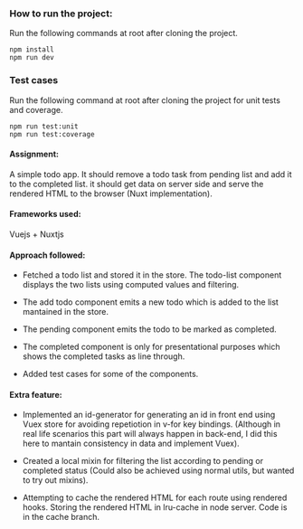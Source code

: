 ### How to run the project:
Run the following commands at root after cloning the project.
```
npm install
npm run dev
```
### Test cases
Run the following command at root after cloning the project for unit tests and coverage.

```
npm run test:unit
npm run test:coverage
```

#### Assignment:

A simple todo app. It should remove a todo task from pending list and add it to the completed list. it should get data on server side and serve the rendered HTML to the browser (Nuxt implementation).

#### Frameworks used: 
  Vuejs + Nuxtjs

#### Approach followed:
+  Fetched a todo list and stored it in the store. The todo-list component displays the two lists using computed values and filtering.

+  The add todo component emits a new todo which is added to the list mantained in the store.
 
+  The pending component emits the todo to be marked as completed.
 
+  The completed component is only for presentational purposes which shows the completed tasks as line through.
 
+  Added test cases for some of the components.
  
#### Extra feature:
+ Implemented an id-generator for generating an id in front end using Vuex store for avoiding repetiotion in v-for key bindings. (Although in real life scenarios this part will always happen in back-end, I did this here to mantain consistency in data and implement Vuex).
  
+ Created a local mixin for filtering the list according to pending or completed status (Could also be achieved using normal utils, but wanted to try out mixins).

+ Attempting to cache the rendered HTML for each route using rendered hooks. Storing the rendered HTML in lru-cache in node server. Code is in the cache branch.
  
